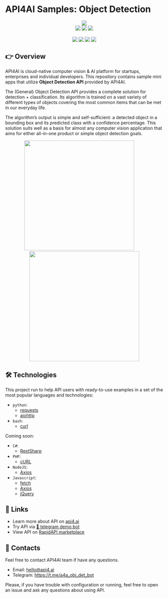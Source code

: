 # API4AI Samples: Object Detection

<div align="center">
<a target="_blank" href="https://api4.ai?utm_source=general_det_example_repo&utm_medium=readme&utm_campaign=examples"><img src="https://storage.googleapis.com/api4ai-static/logo/a4a-logo-horizontal-gradient-rectangular-bg-round-glow-small-550.png"/></a>
</div>


<div align="center">
<a target="_blank" href="https://rapidapi.com/api4ai-api4ai-default/api/general-detection/details"><img src="https://img.shields.io/badge/View%20on%20RapidAPI-gray?logo=octopusdeploy&style=for-the-badge"/></a>
<a target="_blank" href="https://api4.ai/apis/object-detection?utm_source=general_det_example_repo&utm_medium=readme&utm_campaign=examples"><img src="https://img.shields.io/badge/api4.ai%20platform-fee33c?style=for-the-badge&logo=icloud&logoColor=black"/></a>
<a target="_blank" href="https://t.me/a4a_obj_det_bot"><img src="https://img.shields.io/badge/-Telegram%20demo-ddd?logo=telegram&style=for-the-badge"/></a>
<br><br>
<a target="_blank" href="https://www.instagram.com/api4ai"><img src="https://img.shields.io/badge/instagram--blue?style=social&logo=instagram"/></a>
<a target="_blank" href="https://www.facebook.com/api4ai.solutions/"><img src="https://img.shields.io/badge/facebook--blue?style=social&logo=facebook"/></a>
<a target="_blank" href="https://twitter.com/Api4Ai"><img src="https://img.shields.io/badge/twitter--blue?style=social&logo=twitter"/></a>
<a target="_blank" href="https://www.linkedin.com/company/api4ai"><img src="https://img.shields.io/badge/linkedin--blue?style=social&logo=linkedin"/></a>
</div>


## 👉 Overview

API4AI is cloud-native computer vision & AI platform for startups, enterprises and individual developers. This repository contains sample mini apps that utilize **Object Detection API** provided by API4AI.

The (General) Object Detection API provides a complete solution for detection + classification. Its algorithm is trained on a vast variety of different types of objects covering the most common items that can be met in our everyday life.

The algorithm’s output is simple and self-sufficient: a detected object in a bounding box and its predicted class with a confidence percentage.
This solution suits well as a basis for almost any computer vision application that aims for either all-in-one product or simple object detection goals.

<div align="center">
<img width="350" src="https://storage.googleapis.com/api4ai-static/visuals/general-detection_1.jpg"/>
&nbsp;&nbsp;&nbsp;&nbsp;&nbsp;&nbsp;&nbsp;
<img width="350" src="https://storage.googleapis.com/api4ai-static/visuals/general_detection_2.jpg"/>
</div>


## 🛠 Technologies

This project run to help API users with ready-to-use examples in a set of the most popular languages and technologies:

* `python`:
  * [requests](./python/requests/README.md)
  * [aiohttp](./python/aiohttp/README.md)
* `bash`:
  * [curl](./bash/curl/README.md)
  
Coming soon:

* `C#`:
  * [RestSharp](./csharp/restsharp/README.md)
* `PHP`:
  * [cURL](./php/curl/README.md)
* `NodeJS`:
  * [Axios](./nodejs/axios/README.md)
* `Javascript`:
  * [fetch](./js/fetch/README.md)
  * [Axios](./js/axios/README.md)
  * [jQuery](./js/jquery/README.md)


## 🔗 Links

* Learn more about API on [api4.ai](https://api4.ai/docs/object-detection?utm_source=general_det_example_repo&utm_medium=readme&utm_campaign=examples)
* Try API via [🤖 telegram demo bot](https://t.me/a4a_obj_det_bot)
* View API on [RapidAPI marketplace](https://rapidapi.com/api4ai-api4ai-default/api/general-detection/details)


## 📩 Contacts

Feel free to contact API4AI team if have any questions.

* Email: hello@api4.ai
* Telegram: https://t.me/a4a_obj_det_bot

Please, if you have trouble with configuration or running, feel free to open an issue and ask any questions about using API.
